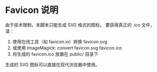# Favicon 说明

由于技术限制，本脚本只能生成 SVG 格式的图标。
要获得真正的 .ico 文件，请：

1. 使用在线工具（如 favicon.io）转换 favicon.svg
2. 或使用 ImageMagick: convert favicon.svg favicon.ico
3. 将生成的 favicon.ico 放置在 public/ 目录下

生成的 SVG 图标可以直接在现代浏览器中使用。

